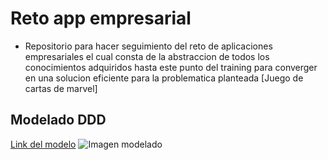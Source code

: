 # Reto app empresarial
- Repositorio para hacer seguimiento del reto de aplicaciones empresariales el cual consta de la abstraccion de todos los conocimientos adquiridos hasta este punto del training para converger en una solucion eficiente para la problematica planteada [Juego de cartas de marvel]

## Modelado DDD
[Link del modelo]()
![Imagen modelado]()
